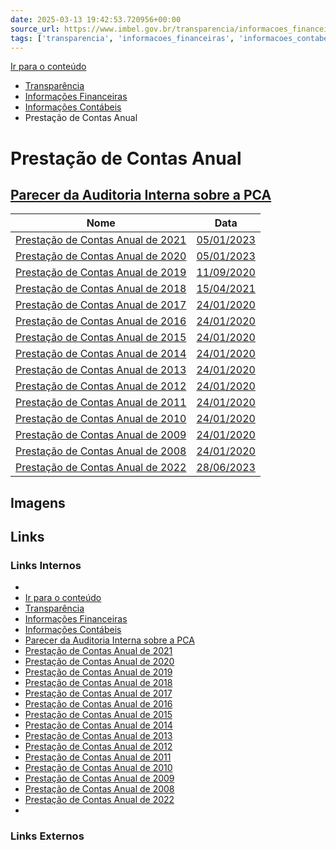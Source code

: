 ```yaml
---
date: 2025-03-13 19:42:53.720956+00:00
source_url: https://www.imbel.gov.br/transparencia/informacoes_financeiras/informacoes_contabeis/prestacao_de_contas_anual
tags: ['transparencia', 'informacoes_financeiras', 'informacoes_contabeis', 'prestacao_de_contas_anual']
---
```


[](https://www.imbel.gov.br/transparencia/informacoes_financeiras/informacoes_contabeis/prestacao_de_contas_anual)
[Ir para o conteúdo](https://www.imbel.gov.br/transparencia/informacoes_financeiras/informacoes_contabeis/prestacao_de_contas_anual#conteudo)
  * [ Transparência](https://www.imbel.gov.br/transparencia)
  * [ Informações Financeiras](https://www.imbel.gov.br/transparencia/informacoes_financeiras)
  * [ Informações Contábeis](https://www.imbel.gov.br/transparencia/informacoes_financeiras/informacoes_contabeis)
  * Prestação de Contas Anual


# Prestação de Contas Anual
[ Parecer da Auditoria Interna sobre a PCA](https://www.imbel.gov.br/transparencia/informacoes_financeiras/informacoes_contabeis/prestacao_de_contas_anual/parecer_da_auditoria_interna_sobre_a_pca)  
---  
Nome | Data  
---|---  
[ Prestação de Contas Anual de 2021 ](https://www.imbel.gov.br/storage/transparencia/1687179957.pdf) | [05/01/2023](https://www.imbel.gov.br/storage/transparencia/1687179957.pdf)  
[ Prestação de Contas Anual de 2020 ](https://www.imbel.gov.br/storage/transparencia/1687179989.pdf) | [05/01/2023](https://www.imbel.gov.br/storage/transparencia/1687179989.pdf)  
[ Prestação de Contas Anual de 2019 ](https://www.imbel.gov.br/storage/transparencia/1687180017.pdf) | [11/09/2020](https://www.imbel.gov.br/storage/transparencia/1687180017.pdf)  
[ Prestação de Contas Anual de 2018 ](https://www.imbel.gov.br/storage/transparencia/1687180044.pdf) | [15/04/2021](https://www.imbel.gov.br/storage/transparencia/1687180044.pdf)  
[ Prestação de Contas Anual de 2017 ](https://www.imbel.gov.br/storage/transparencia/1687180066.pdf) | [24/01/2020](https://www.imbel.gov.br/storage/transparencia/1687180066.pdf)  
[ Prestação de Contas Anual de 2016 ](https://www.imbel.gov.br/storage/transparencia/1687180096.pdf) | [24/01/2020](https://www.imbel.gov.br/storage/transparencia/1687180096.pdf)  
[ Prestação de Contas Anual de 2015 ](https://www.imbel.gov.br/storage/transparencia/1687180119.pdf) | [24/01/2020](https://www.imbel.gov.br/storage/transparencia/1687180119.pdf)  
[ Prestação de Contas Anual de 2014 ](https://www.imbel.gov.br/storage/transparencia/1687180138.pdf) | [24/01/2020](https://www.imbel.gov.br/storage/transparencia/1687180138.pdf)  
[ Prestação de Contas Anual de 2013 ](https://www.imbel.gov.br/storage/transparencia/1687180161.pdf) | [24/01/2020](https://www.imbel.gov.br/storage/transparencia/1687180161.pdf)  
[ Prestação de Contas Anual de 2012 ](https://www.imbel.gov.br/storage/transparencia/1687180181.pdf) | [24/01/2020](https://www.imbel.gov.br/storage/transparencia/1687180181.pdf)  
[ Prestação de Contas Anual de 2011 ](https://www.imbel.gov.br/storage/transparencia/1687180207.pdf) | [24/01/2020](https://www.imbel.gov.br/storage/transparencia/1687180207.pdf)  
[ Prestação de Contas Anual de 2010 ](https://www.imbel.gov.br/storage/transparencia/1687180228.pdf) | [24/01/2020](https://www.imbel.gov.br/storage/transparencia/1687180228.pdf)  
[ Prestação de Contas Anual de 2009 ](https://www.imbel.gov.br/storage/transparencia/1687180248.pdf) | [24/01/2020](https://www.imbel.gov.br/storage/transparencia/1687180248.pdf)  
[ Prestação de Contas Anual de 2008 ](https://www.imbel.gov.br/storage/transparencia/1687180270.pdf) | [24/01/2020](https://www.imbel.gov.br/storage/transparencia/1687180270.pdf)  
[ Prestação de Contas Anual de 2022 ](https://www.imbel.gov.br/storage/transparencia/1689686778.pdf) | [28/06/2023](https://www.imbel.gov.br/storage/transparencia/1689686778.pdf)  
[ ](https://www.imbel.gov.br/transparencia/informacoes_financeiras/informacoes_contabeis/prestacao_de_contas_anual#home)


## Imagens



## Links

### Links Internos

- [](https://www.imbel.gov.br/transparencia/informacoes_financeiras/informacoes_contabeis/prestacao_de_contas_anual)
- [Ir para o conteúdo](https://www.imbel.gov.br/transparencia/informacoes_financeiras/informacoes_contabeis/prestacao_de_contas_anual#conteudo)
- [Transparência](https://www.imbel.gov.br/transparencia)
- [Informações Financeiras](https://www.imbel.gov.br/transparencia/informacoes_financeiras)
- [Informações Contábeis](https://www.imbel.gov.br/transparencia/informacoes_financeiras/informacoes_contabeis)
- [Parecer da Auditoria Interna sobre a PCA](https://www.imbel.gov.br/transparencia/informacoes_financeiras/informacoes_contabeis/prestacao_de_contas_anual/parecer_da_auditoria_interna_sobre_a_pca)
- [Prestação de Contas Anual de 2021](https://www.imbel.gov.br/storage/transparencia/1687179957.pdf)
- [Prestação de Contas Anual de 2020](https://www.imbel.gov.br/storage/transparencia/1687179989.pdf)
- [Prestação de Contas Anual de 2019](https://www.imbel.gov.br/storage/transparencia/1687180017.pdf)
- [Prestação de Contas Anual de 2018](https://www.imbel.gov.br/storage/transparencia/1687180044.pdf)
- [Prestação de Contas Anual de 2017](https://www.imbel.gov.br/storage/transparencia/1687180066.pdf)
- [Prestação de Contas Anual de 2016](https://www.imbel.gov.br/storage/transparencia/1687180096.pdf)
- [Prestação de Contas Anual de 2015](https://www.imbel.gov.br/storage/transparencia/1687180119.pdf)
- [Prestação de Contas Anual de 2014](https://www.imbel.gov.br/storage/transparencia/1687180138.pdf)
- [Prestação de Contas Anual de 2013](https://www.imbel.gov.br/storage/transparencia/1687180161.pdf)
- [Prestação de Contas Anual de 2012](https://www.imbel.gov.br/storage/transparencia/1687180181.pdf)
- [Prestação de Contas Anual de 2011](https://www.imbel.gov.br/storage/transparencia/1687180207.pdf)
- [Prestação de Contas Anual de 2010](https://www.imbel.gov.br/storage/transparencia/1687180228.pdf)
- [Prestação de Contas Anual de 2009](https://www.imbel.gov.br/storage/transparencia/1687180248.pdf)
- [Prestação de Contas Anual de 2008](https://www.imbel.gov.br/storage/transparencia/1687180270.pdf)
- [Prestação de Contas Anual de 2022](https://www.imbel.gov.br/storage/transparencia/1689686778.pdf)
- [](https://www.imbel.gov.br/transparencia/informacoes_financeiras/informacoes_contabeis/prestacao_de_contas_anual#home)

### Links Externos


